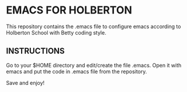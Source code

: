 # EMACS FOR HOLBERTON

This repository contains the .emacs file to configure emacs according to
Holberton School with Betty coding style.

## INSTRUCTIONS

Go to your $HOME directory and edit/create the file .emacs. Open it with emacs
and put the code in .emacs file from the repository.

Save and enjoy!
